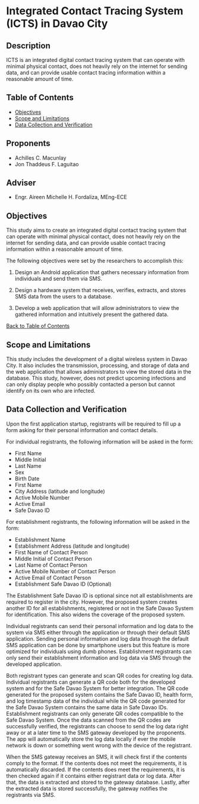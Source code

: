 # Integrated Contact Tracing System (ICTS) in Davao City

## Description

ICTS is an integrated digital contact tracing system that can operate with minimal physical contact, does not heavily rely on the internet for sending data, and can provide usable contact tracing information within a reasonable amount of time.

## Table of Contents
- [Objectives](#objectives)
- [Scope and Limitations](#scope-and-limitations)
- [Data Collection and Verification](#data-collection-and-verification)

## Proponents
- Achilles C. Macunlay
- Jon Thaddeus F. Laguitao

## Adviser
- Engr. Aireen Michelle H. Fordaliza, MEng-ECE

## Objectives

This study aims to create an integrated digital contact tracing system that can operate with minimal physical contact, does not heavily rely on the internet for sending data, and can provide usable contact tracing information within a reasonable amount of time.

The following objectives were set by the researchers to accomplish this:

1. Design an Android application that gathers necessary information from individuals and send them via SMS.

2. Design a hardware system that receives, verifies, extracts, and stores SMS data from the users to a database.

3. Develop a web application that will allow administrators to view the gathered information and intuitively present the gathered data.

[Back to Table of Contents](#table-of-contents)

## Scope and Limitations

This study includes the development of a digital wireless system in Davao City. It also includes the transmission, processing, and storage of data and the web application that allows administrators to view the stored data in the database. This study, however, does not predict upcoming infections and can only display people who possibly contacted a person but cannot identify on its own who are infected.

## Data Collection and Verification

Upon the first application startup, registrants will be required to fill up a form asking for their personal information and contact details.

For individual registrants, the following information will be asked in the form:

- First Name
- Middle Initial
- Last Name
- Sex
- Birth Date
- First Name
- City Address (latitude and longitude)
- Active Mobile Number
- Active Email
- Safe Davao ID

For establishment registrants, the following information will be asked in the form:

- Establishment Name
- Establishment Address (latitude and longitude)
- First Name of Contact Person
- Middle Initial of Contact Person
- Last Name of Contact Person
- Active Mobile Number of Contact Person
- Active Email of Contact Person
- Establishment Safe Davao ID (Optional)

The Establishment Safe Davao ID is optional since not all establishments are required to register in the city. However, the proposed system creates another ID for all establishments, registered or not in the Safe Davao System for identification. This also widens the coverage of the proposed system.

Individual registrants can send their personal information and log data to the system via SMS either through the application or through their default SMS application. Sending personal information and log data through the default SMS application can be done by smartphone users but this feature is more optimized for individuals using dumb phones. Establishment registrants can only send their establishment information and log data via SMS through the developed application.

Both registrant types can generate and scan QR codes for creating log data. Individual registrants can generate a QR code both for the developed system and for the Safe Davao System for better integration. The QR code generated for the proposed system contains the Safe Davao ID, health form, and log timestamp data of the individual while the QR code generated for the Safe Davao System contains the same data in Safe Davao IDs. Establishment registrants can only generate QR codes compatible to the Safe Davao System. Once the data scanned from the QR codes are successfully verified, the registrants can choose to send the log data right away or at a later time to the SMS gateway developed by the proponents. The app will automatically store the log data locally if ever the mobile network is down or something went wrong with the device of the registrant.

When the SMS gateway receives an SMS, it will check first if the contents comply to the format. If the contents does not meet the requirements, it is automatically discarded. If the contents does meet the requirements, it is then checked again if it contains either registrant data or log data. After that, the data is extracted and stored to the gateway database. Lastly, after the extracted data is stored successfully, the gateway notifies the registrants via SMS.